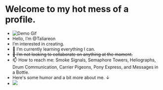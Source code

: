 # Welcome to my hot mess of a profile.

- ![Demo Gif](https://github.com/Taliareon/demo.gif/blob/main/264f060a-e5ac-460c-b702-16ae528c8767.gif?raw=true)
- Hello, I’m @Taliareon 
- I’m interested in creating.
- 🌱 I’m currently learning everything I can.
- ~~💞️ I’m not looking to collaborate on anything at the moment.~~
- 📫 How to reach me: Smoke Signals, Semaphore Towers, Heliographs, Drum Communication, Carrier Pigeons, Pony Express, and Messages in a Bottle.
- Here's some humor and a bit more about me. ↓
- ![](https://github.com/Taliareon/demo.gif/blob/main/Universal%20Translator.png)

<!---
Taliareon/Taliareon is a ✨ special ✨ repository because its `README.md` (this file) appears on your GitHub profile.
You can click the Preview link to take a look at your changes.
--->
